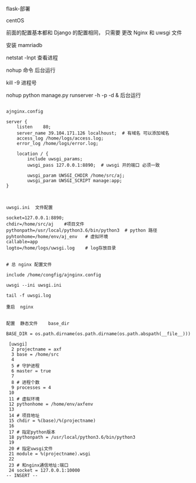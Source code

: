 flask-部署



centOS

前面的配置基本都和  Django  的配置相同， 只需要 更改 Nginx  和 uwsgi 文件



安装  mamriadb



netstat  -lnpt  查看进程



nohup 命令  后台运行



kill -9   进程号

nohup python manage.py runserver -h -p -d &  后台运行



```shell

ajnginx.config

server {
    listen    80;
    server_name 39.104.171.126 localhoust;  # 有域名 可以添加域名
    access_log /home/logs/access.log;
    error_log /home/logs/error.log;
    
    location / {
        include uwsgi_params;
        uwsgi_pass 127.0.0.1:8890;  # uwsgi 开的端口 必须一致
    
    	uwsgi_param UWSGI_CHDIR /home/src/aj;
    	uwsgi_param UWSGI_SCRIPT manage:app;
}



uwsgi.ini  文件配置

socket=127.0.0.1:8890;
chdir=/home/src/aj    #项目文件
pythonpath=/usr/local/python3.6/bin/python3  # python 路径
pyhtonhome=/home/env/aj_env   # 虚拟环境
callable=app
logto=/home/logs/uwsgi.log    # log存放目录


# 总 nginx 配置文件

include /home/congfig/ajnginx.config
```



```sgell
uwsgi --ini uwsgi.ini

tail -f uwsgi.log

重启  nginx 


配置  静态文件    base_dir

BASE_DIR = os.path.dirname(os.path.dirname(os.path.abspath(__file__)))
```



```shell
 [uwsgi]
  2 projectname = axf
  3 base = /home/src
  4 
  5 # 守护进程
  6 master = true
  7 
  8 # 进程个数
  9 processes = 4
 10 
 11 # 虚拟环境
 12 pythonhome = /home/env/axfenv
 13 
 14 # 项目地址
 15 chdir = %(base)/%(projectname)
 16 
 17 # 指定python版本
 18 pythonpath = /usr/local/python3.6/bin/python3
 19 
 20 # 指定uwsgi文件
 21 module = %(projectname).wsgi
 22 
 23 # 和nginx通信地址:端口
 24 socket = 127.0.0.1:10000
-- INSERT --  
```





